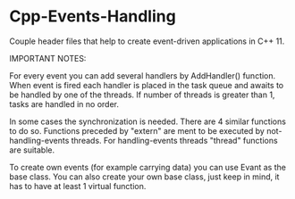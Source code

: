# Cpp-Events-Handling

Couple header files that help to create event-driven applications in C++ 11.

IMPORTANT NOTES:

For every event you can add several handlers by AddHandler() function. 
When event is fired each handler is placed in the task queue and awaits to be handled by one of the threads. 
If number of threads is greater than 1, tasks are handled in no order.

In some cases the synchronization is needed. There are 4 similar functions to do so. 
Functions preceded by "extern" are ment to be executed by not-handling-events threads.
For handling-events threads "thread" functions are suitable.

To create own events (for example carrying data) you can use Evant as the base class.
You can also create your own base class, just keep in mind, it has to have at least 1 virtual function.
